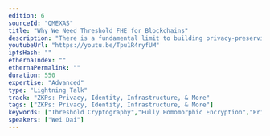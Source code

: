```yaml
---
edition: 6
sourceId: "QMEXAS"
title: "Why We Need Threshold FHE for Blockchains"
description: "There is a fundamental limit to building privacy-preserving applications in ZK. For example, we do not know how to replicate applications such as Uniswap and Aave in zero knowledge where complete privacy for users is achieved. This talk introduces how threshold FHE can help fill the gap ZK tech leave us desiring--privacy for shared-state applications."
youtubeUrl: "https://youtu.be/Tpu1R4ryfUM"
ipfsHash: ""
ethernaIndex: ""
ethernaPermalink: ""
duration: 550
expertise: "Advanced"
type: "Lightning Talk"
track: "ZKPs: Privacy, Identity, Infrastructure, & More"
tags: ["ZKPs: Privacy, Identity, Infrastructure, & More"]
keywords: ["Threshold Cryptography","Fully Homomorphic Encryption","Privacy"]
speakers: ["Wei Dai"]
---
```

